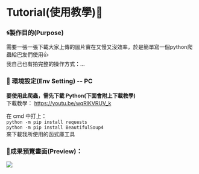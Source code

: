 # Tutorial(使用教學)📝

### 🌀製作目的(Purpose)  
需要一張一張下載大家上傳的圖片實在又慢又沒效率，於是簡單寫一個python爬蟲給巴友們使用👍  
我自己也有拍完整的操作方式：...

### 🌳 環境設定(Env Setting) -- PC

**要使用此爬蟲，需先下載 Python(下面會附上下載教學)**  
下載教學：
https://youtu.be/wqRlKVRUV_k

在 cmd 中打上：  
`python -m pip install requests`  
`python -m pip install BeautifulSoup4`  
來下載我所使用的函式庫工具

### 👀**成果預覽畫面(Preview)**：  
<img src="https://i.imgur.com/2TXC6bo.png">
